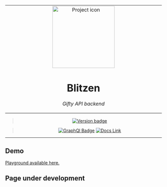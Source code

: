 

<table align="center"><tr><td align="center" width="9999">

<img src="https://s1.static.brasilescola.uol.com.br/be/conteudo/images/as-renas-sao-animais-mesma-familia-veado-alce-5c13bd3222235.jpg" align="center" width="200" alt="Project icon">

# Blitzen

*Gifty API backend*

</td></tr>

</table>    

<div align="center">

> [![Version badge](https://img.shields.io/badge/version-0.2.0-silver.svg)](https://blitzen.brunolcarli.repl.co/graphql/)

>[![GraphQl Badge](https://badgen.net/badge/icon/graphql/pink?icon=graphql&label)](https://blitzen.brunolcarli.repl.co/graphql/)
[![Docs Link](https://badgen.net/badge/docs/github_wiki?icon=github)](https://github.com/brunolcarli/Blitzen/wiki)


</div>

<hr />

## Demo

[Playground available here.](https://blitzen.brunolcarli.repl.co/graphql/)

## Page under development